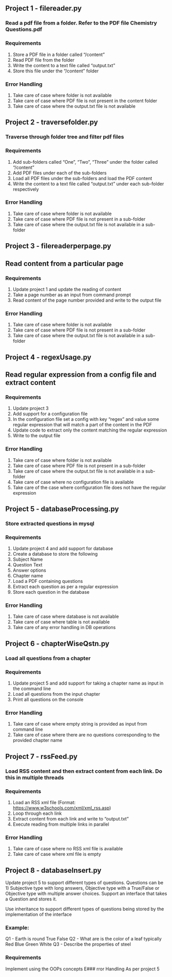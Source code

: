 ## Project 1 - filereader.py
### Read a pdf file from a folder. Refer to the PDF file Chemistry Questions.pdf
### Requirements
1. Store a PDF file in a folder called “/content”
2. Read PDF file from the folder
3. Write the content to a text file called “output.txt”
4. Store this file under the “/content” folder
### Error Handling
1. Take care of case where folder is not available
2. Take care of case where PDF file is not present in the content folder
3. Take care of case where the output.txt file is not available

## Project 2 - traversefolder.py
### Traverse through folder tree and filter pdf files
### Requirements
1. Add sub-folders called “One”, “Two”, “Three” under the folder called “/content”
2. Add PDF files under each of the sub-folders
3. Load all PDF files under the sub-folders and load the PDF content
4. Write the content to a text file called “output.txt” under each sub-folder respectively
### Error Handling
1. Take care of case where folder is not available
2. Take care of case where PDF file is not present in a sub-folder
3. Take care of case where the output.txt file is not available in a sub-folder

## Project 3 - filereaderperpage.py
## Read content from a particular page
### Requirements
1. Update project 1 and update the reading of content 
2. Take a page number as an input from command prompt
3. Read content of the page number provided and write to the output file
### Error Handling
1. Take care of case where folder is not available
2. Take care of case where PDF file is not present in a sub-folder
3. Take care of case where the output.txt file is not available in a sub-folder

## Project 4 - regexUsage.py
## Read regular expression from a config file and extract content
### Requirements
1. Update project 3
2. Add support for a configuration file 
3. In the configuration file set a config with key “regex” and value some regular expression that will match a part of the content in the PDF
4. Update code to extract only the content matching the regular expression 
5. Write to the output file
### Error Handling
1. Take care of case where folder is not available
2. Take care of case where PDF file is not present in a sub-folder
3. Take care of case where the output.txt file is not available in a sub-folder
4. Take care of case where no configuration file is available
5. Take care of the case where configuration file does not have the regular expression

## Project 5 - databaseProcessing.py
### Store extracted questions in mysql
### Requirements
1. Update project 4 and add support for database
2. Create a database to store the following
3. Subject Name
4. Question Text
5. Answer options
6. Chapter name
7. Load a PDF containing questions
8. Extract each question as per a regular expression
9. Store each question in the database
### Error Handling
1. Take care of case where database is not available
2. Take care of case where table is not available
3. Take care of any error handling in DB operations

## Project 6 - chapterWiseQstn.py
### Load all questions from a chapter
### Requirements
1. Update project 5 and add support for taking a chapter name as input in the command line
2. Load all questions from the input chapter
3. Print all questions on the console
### Error Handling
1. Take care of case where empty string is provided as input from command line
2. Take care of case where there are no questions corresponding to the provided chapter name

## Project 7 - rssFeed.py
### Load RSS content and then extract content from each link. Do this in multiple threads
### Requirements
1. Load an RSS xml file (Format: https://www.w3schools.com/xml/xml_rss.asp)
2. Loop through each link
3. Extract content from each link and write to “output.txt”
4. Execute reading from multiple links in parallel
### Error Handling
1. Take care of case where no RSS xml file is available
2. Take care of case where xml file is empty


## Project 8 - databaseInsert.py
Update project 5 to support different types of questions. Questions can be 1) Subjective type with long answers, Objective type with a True/False or Objective type with multiple answer choices.
Support an interface that takes a Question and stores it.

Use inheritance to support different types of questions being stored by the implementation of the interface

### Example:
Q1 - Earth is round
True
False
Q2 - What are is the color of a leaf typically
Red
Blue
Green
White
Q3 - Describe the properties of steel

### Requirements
Implement using the OOPs concepts
E### rror Handling
As per project 5

